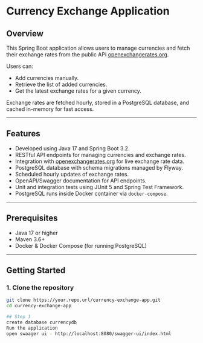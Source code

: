 # Currency Exchange Application

## Overview

This Spring Boot application allows users to manage currencies and fetch their exchange rates from the public API [openexchangerates.org](https://openexchangerates.org).

Users can:
- Add currencies manually.
- Retrieve the list of added currencies.
- Get the latest exchange rates for a given currency.

Exchange rates are fetched hourly, stored in a PostgreSQL database, and cached in-memory for fast access.

---

## Features

- Developed using Java 17 and Spring Boot 3.2.
- RESTful API endpoints for managing currencies and exchange rates.
- Integration with [openexchangerates.org](https://openexchangerates.org) for live exchange rate data.
- PostgreSQL database with schema migrations managed by Flyway.
- Scheduled hourly updates of exchange rates.
- OpenAPI/Swagger documentation for API endpoints.
- Unit and integration tests using JUnit 5 and Spring Test Framework.
- PostgreSQL runs inside Docker container via `docker-compose`.

---

## Prerequisites

- Java 17 or higher
- Maven 3.6+
- Docker & Docker Compose (for running PostgreSQL)

---

## Getting Started

### 1. Clone the repository

```bash
git clone https://your.repo.url/currency-exchange-app.git
cd currency-exchange-app

## Step 1
create database currencydb
Run the application
open swaager ui - http://localhost:8080/swagger-ui/index.html